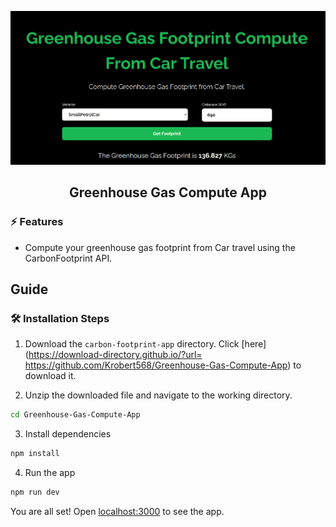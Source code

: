 ![cover](assets/cover.png)

<div align="center">
	<h2>Greenhouse Gas Compute App</h2>
</div>

### ⚡️ Features

- Compute your greenhouse gas footprint from Car travel using the CarbonFootprint API.

## Guide

### 🛠️ Installation Steps

1. Download the `carbon-footprint-app` directory. Click [here](https://download-directory.github.io/?url= https://github.com/Krobert568/Greenhouse-Gas-Compute-App) to download it.

2. Unzip the downloaded file and navigate to the working directory.

```bash
cd Greenhouse-Gas-Compute-App
```

3. Install dependencies

```bash
npm install
```

4. Run the app

```bash
npm run dev
```

You are all set! Open [localhost:3000](http://localhost:3000/) to see the app.
